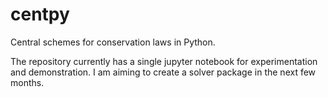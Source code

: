 # centpy
Central schemes for conservation laws in Python.

The repository currently has a single jupyter notebook for experimentation and demonstration. I am aiming to create a solver package in the next few months.
